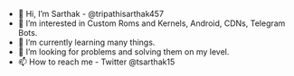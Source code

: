 - 👋 Hi, I’m Sarthak - @tripathisarthak457
- 👀 I’m interested in Custom Roms and Kernels, Android, CDNs, Telegram Bots.
- 🌱 I’m currently learning many things.
- 💞️ I’m looking for problems and solving them on my level.
- 📫 How to reach me - Twitter @tsarthak15

<!---
Will add more later.

--->

